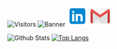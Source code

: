 ![Visitors](https://visitor-badge.glitch.me/badge?page_id=jason-christopher&left_color=black&right_color=blue)
![Banner](./GitHub-Banner.png)
[![LinkedIn](./linkedin.png)](https://www.linkedin.com/in/jasonchristopher24/)
[![Gmail](./gmail.png)](mailto:jchristopher2448@gmail.com)

![Github Stats](https://github-readme-stats.vercel.app/api?username=jason-christopher&theme=radical)
[![Top Langs](https://github-readme-stats.vercel.app/api/top-langs/?username=jason-christopher&layout=compact&theme=radical&langs_count=4)](https://github.com/jason-christopher/github-readme-stats)

